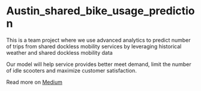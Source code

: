 # Austin_shared_bike_usage_prediction
This is a team project where we use advanced analytics to predict number of trips from shared dockless mobility services by leveraging historical weather and shared dockless mobility data

Our model will help service provides better meet demand, limit the number of idle scooters and maximize customer satisfaction. 

Read more on [Medium](https://nsaranya4.medium.com/shared-dockless-mobility-predicting-usage-c20d203417e5) 
